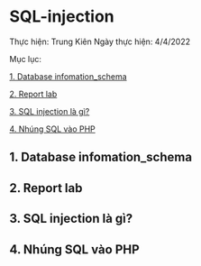 # SQL-injection

Thực hiện: Trung Kiên
Ngày thực hiện: 4/4/2022

Mục lục:


[1. Database infomation_schema](#id1)

[2. Report lab](#id2)

[3. SQL injection là gì?](#id3)

[4. Nhúng SQL vào PHP](#id4)


## 1. Database infomation_schema <a name="id1" />

## 2. Report lab <a name="id2" />

## 3. SQL injection là gì? <a name="id3" />

## 4. Nhúng SQL vào PHP <a name="id4" />

